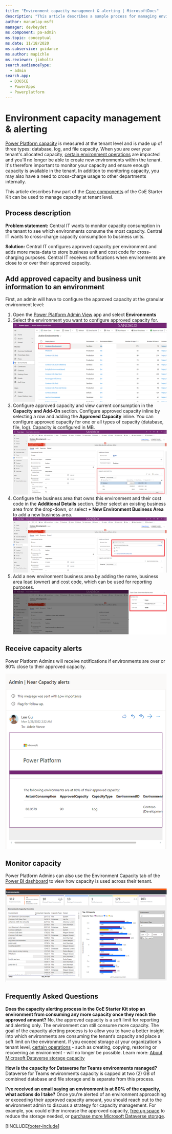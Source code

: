 ```yaml
---
title: "Environment capacity management & alerting | MicrosoftDocs"
description: "This article describes a sample process for managing environment capacity and receiving alerts for overages."
author: manuelap-msft
manager: devkeydet
ms.component: pa-admin
ms.topic: conceptual
ms.date: 11/18/2020
ms.subservice: guidance
ms.author: mapichle
ms.reviewer: jimholtz
search.audienceType: 
  - admin
search.app: 
  - D365CE
  - PowerApps
  - Powerplatform
---
```

# Environment capacity management & alerting

[Power Platform capacity](/power-platform/admin/capacity-storage) is measured at the tenant level and is made up of three types: database, log, and file capacity. When you are over your tenant's allocated capacity, [certain environment operations](/power-platform/admin/capacity-storage#changes-for-exceeding-storage-capacity-entitlements) are impacted and you'll no longer be able to create new environments within the tenant. It's therefore important to monitor your capacity and ensure enough capacity is available in the tenant. In addition to monitoring capacity, you may also have a need to cross-charge usage to other departments internally.

This article describes how part of the [Core components](core-components.md) of the CoE Starter Kit can be used to manage capacity at tenant level.

## Process description

**Problem statement:** Central IT wants to monitor capacity consumption in the tenant to see which environments consume the most capacity. Central IT wants to cross-charge capacity consumption to business units.

**Solution:** Central IT configures approved capacity per environment and adds more meta-data to store business unit and cost code for cross-charging purposes. Central IT receives notifications when environments are close to or over their approved capacity.

## Add approved capacity and business unit information to an environment

First, an admin will have to configure the approved capacity at the granular environment level:

1. Open the [Power Platform Admin View](core-components.md#power-platform-admin-view) app and select **Environments**
1. Select the environment you want to configure approved capacity for.
    ![Select environment.](media\capacity-1.png "Select environment.")
1. Configure approved capacity and view current consumption in the **Capacity and Add-On** section. Configure approved capacity inline by selecting a row and adding the **Approved Capacity** inline. You can configure approved capacity for one or all types of capacity (database, file, log). Capacity is configured in MB.
    ![Configure capacity](media\capacity-2.png "Configure capacity.")
1. Configure the business area that owns this environment and their cost code in the **Additional Details** section. Either select an existing business area from the drop-down, or select **+ New Environment Business Area** to add a new business area.
    ![Configure an environment business area](media\capacity-3.png "Configure an environment business area.")
1. Add a new environment business area by adding the name, business area lead (owner) and cost code, which can be used for reporting purposes.
    ![Add a new environment business area](media\capacity-4.png "Add a new environment business area.")

## Receive capacity alerts

Power Platform Admins will receive notifications if environments are over or 80% close to their approved capacity.

![eMail notification for environments close to their approved capacity](media\capacity-5.png "eMail notification for environments close to their approved capacity.")

## Monitor capacity

Power Platform Admins can also use the Environment Capacity tab of the [Power BI dashboard](power-bi.md) to view how capacity is used across their tenant.

![View how capacity is used across the tenant ](media\capacity-6.png "View how capacity is used across the tenant")

## Frequently Asked Questions

**Does the capacity alerting process in the CoE Starter Kit stop an environment from consuming any more capacity once they reach the approved amount?**
No, the approved capacity is a soft limit for reporting and alerting only. The environment can still consume more capacity. The goal of the capacity alerting process is to allow you to have a better insight into which environments are consuming the tenant’s capacity and place a soft limit on the environment. If you exceed storage at your organization's tenant level, [certain operations](/power-platform/admin/capacity-storage#changes-for-exceeding-storage-capacity-entitlements) - such as creating, copying, restoring or recovering an environment - will no longer be possible. Learn more: [About Microsoft Dataverse storage capacity](/power-platform/admin/capacity-storage#changes-for-exceeding-storage-capacity-entitlements)

**How is the capacity for Dataverse for Teams environments managed?**
Dataverse for Teams environments capacity is capped at two (2) GB of combined database and file storage and is separate from this process.

**I’ve received an email saying an environment is at 80% of the capacity, what actions do I take?**
Once you're alerted of an environment approaching or exceeding their approved capacity amount, you should reach out to the environment admin to discuss a strategy for capacity management. For example, you could either increase the approved capacity, [free up space](/power-platform/admin/free-storage-space) to reduce the storage needed, or [purchase more Microsoft Dataverse storage](/power-platform/admin/add-storage).

[!INCLUDE[footer-include](../../includes/footer-banner.md)]